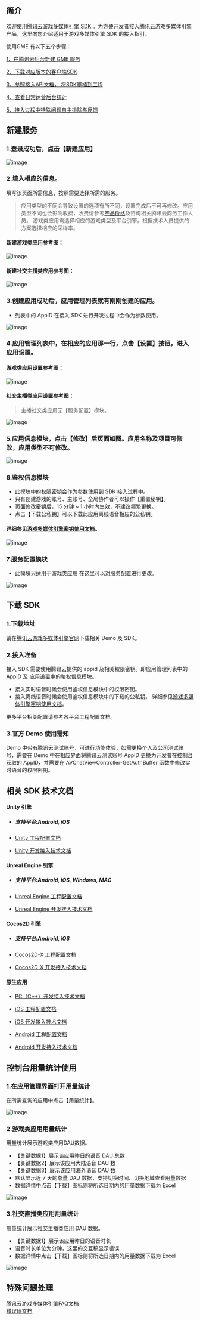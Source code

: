 ## 简介

欢迎使用[腾讯云游戏多媒体引擎 SDK](https://cloud.tencent.com/product/tmg?idx=1) 。为方便开发者接入腾讯云游戏多媒体引擎产品，这里向您介绍适用于游戏多媒体引擎 SDK 的接入指引。

使用GME 有以下五个步骤：

[1、在腾讯云后台新建 GME 服务](https://github.com/TencentMediaLab/GME/blob/master/GME%20Introduction.md#%E6%96%B0%E5%BB%BA%E6%9C%8D%E5%8A%A1)

[2、下载对应版本的客户端SDK](https://github.com/TencentMediaLab/GME/blob/master/GME%20Introduction.md#%E4%B8%8B%E8%BD%BD-sdk)

[3、参照接入API文档， 将SDK移植到工程](https://github.com/TencentMediaLab/GME/blob/master/GME%20Introduction.md#%E7%9B%B8%E5%85%B3-sdk-%E6%8A%80%E6%9C%AF%E6%96%87%E6%A1%A3)

[4、查看日常运营后台统计](https://github.com/TencentMediaLab/GME/blob/master/GME%20Introduction.md#%E6%8E%A7%E5%88%B6%E5%8F%B0%E7%94%A8%E9%87%8F%E7%BB%9F%E8%AE%A1%E4%BD%BF%E7%94%A8)

[5、接入过程中特殊问题自主排除与反馈](https://github.com/TencentMediaLab/GME/blob/master/GME%20Introduction.md#%E7%89%B9%E6%AE%8A%E9%97%AE%E9%A2%98%E5%A4%84%E7%90%86)



## 新建服务

### 1.登录成功后，点击【新建应用】

![image](Image/j1.png)

### 2.填入相应的信息。  
填写该页面所需信息，按照需要选择所需的服务。 
> 应用类型的不同会导致设置的选项有所不同，设置完成后不可再修改。应用类型不同也会影响收费，收费请参考[产品价格](https://cloud.tencent.com/product/tmg?idx=1#price)及咨询相关腾讯云商务工作人员。
> 游戏类应用需选择相应的游戏类型及平台引擎。根据技术人员提供的方案选择相应的采样率。

#### 新建游戏类应用参考图：

![image](Image/j2.png)

#### 新建社交主播类应用参考图：

![image](Image/j3.png)

### 3.创建应用成功后，应用管理列表就有刚刚创建的应用。
- 列表中的 AppID 在接入 SDK 进行开发过程中会作为参数使用。

![image](Image/j4.png)

### 4.应用管理列表中，在相应的应用那一行，点击【设置】按钮，进入应用设置。

#### 游戏类应用设置参考图：

![image](Image/j5.png)

#### 社交主播类应用设置参考图：
> 主播社交类应用无【服务配置】模块。

![image](Image/j6.png)

### 5.应用信息模块，点击【修改】后页面如图。应用名称及项目可修改，应用类型不可修改。

![image](Image/j7.png)

### 6.鉴权信息模块
- 此模块中的权限密钥会作为参数使用到 SDK 接入过程中。 
- 只有创建游戏的账号、主账号、全局协作者可以操作【重置秘钥】。
- 页面修改密钥后，15 分钟 ~ 1 小时内生效，不建议频繁更换。
- 点击【下载公私钥】可以下载此应用离线语音相应的公私钥。
#### 详细参见[游戏多媒体引擎密钥使用文档](https://github.com/TencentMediaLab/GME/blob/master/GME%20Developer%20Manual/GME%20Key%20Manual.md)。


![image](Image/j8.png)


### 7.服务配置模块
- 此模块只适用于游戏类应用
在这里可以对服务配置进行更改。

![image](Image/j9.png)

## 下载 SDK 
### 1.下载地址
请在[腾讯云游戏多媒体引擎官网](https://cloud.tencent.com/product/tmg?idx=1)下载相关 Demo 及 SDK。

### 2.接入准备
接入 SDK 需要使用腾讯云提供的 appid 及相关权限密钥。即应用管理列表中的 AppID 及 应用设置中的鉴权信息模块。
- 接入实时语音时候会使用鉴权信息模块中的权限密钥。
- 接入离线语音时候会使用鉴权信息模块中的下载的公私钥。
详细参见[游戏多媒体引擎密钥使用文档](https://github.com/TencentMediaLab/GME/blob/master/GME%20Developer%20Manual/GME%20Key%20Manual.md)。

更多平台相关配置请参考各平台工程配置文档。

### 3.官方 Demo 使用需知
Demo 中带有腾讯云测试账号，可进行功能体验，如需更换个人及公司测试账号，需要在 Demo 中在相应界面将腾讯云测试账号 AppID 更换为开发者在控制台获取的 AppID，并需要在 AVChatViewController-GetAuthBuffer 函数中修改实时语音的权限密钥。



## 相关 SDK 技术文档
#### Unity 引擎
- ##### *支持平台:Android, iOS*
- [Unity 工程配置文档](https://github.com/TencentMediaLab/GME/blob/master/GME%20Developer%20Manual/Unity%20Developer%20Manual/Unity%20SDK%20Project%20Configuration.md)

- [Unity 开发接入技术文档](https://github.com/TencentMediaLab/GME/blob/master/GME%20Developer%20Manual/Unity%20Developer%20Manual/Unity%20SDK%20Developer%20Manual.md)

#### Unreal Engine 引擎
- ##### *支持平台:Android, iOS, Windows, MAC*
- [Unreal Engine 工程配置文档](https://github.com/TencentMediaLab/GME/blob/master/GME%20Developer%20Manual/Unreal%20Engine%20Developer%20Manual/Unreal%20Engine%20SDK%20Project%20Configuration.md)

- [Unreal Engine 开发接入技术文档](https://github.com/TencentMediaLab/GME/blob/master/GME%20Developer%20Manual/Unreal%20Engine%20Developer%20Manual/Unreal%20Engine%20SDK%20Developer%20Manual.md)

#### Cocos2D 引擎
- ##### *支持平台:Android, iOS*
- [Cocos2D-X 工程配置文档](https://github.com/TencentMediaLab/GME/blob/master/GME%20Developer%20Manual/Cocos2D-X%20Developer%20Manual/Cocos2d%20SDK%20Project%20Configuration.md)

- [Cocos2D-X 开发接入技术文档](https://github.com/TencentMediaLab/GME/blob/master/GME%20Developer%20Manual/Cocos2D-X%20Developer%20Manual/Cocos2d%20SDK%20Developer%20Manual.md)

#### 原生应用
- [PC（C++）开发接入技术文档](https://github.com/TencentMediaLab/GME/blob/master/GME%20Developer%20Manual/Windows%20Developer%20Manual/C%2B%2B%20SDK%20Developer%20Manual.md)

- [iOS 工程配置文档](https://github.com/TencentMediaLab/GME/blob/master/GME%20Developer%20Manual/iOS%20Developer%20Manual/iOS%20SDK%20Project%20Configuration.md)

- [iOS 开发接入技术文档](https://github.com/TencentMediaLab/GME/blob/master/GME%20Developer%20Manual/iOS%20Developer%20Manual/iOS%20SDK%20Developer%20Manual.md)

- [Android 工程配置文档](https://github.com/TencentMediaLab/GME/blob/master/GME%20Developer%20Manual/Android%20Developer%20Manual/Android%20SDK%20Project%20Configuration.md)

- [Android 开发接入技术文档](https://github.com/TencentMediaLab/GME/blob/master/GME%20Developer%20Manual/Android%20Developer%20Manual/Android%20SDK%20Developer%20Manual.md)





## 控制台用量统计使用

### 1.在应用管理界面打开用量统计

在所需查询的应用中点击【用量统计】。

![image](Image/j4.png)


### 2.游戏类应用用量统计

用量统计展示游戏类应用DAU数据。
- 【关键数据1】展示该应用昨日的语音 DAU 总数
- 【关键数据2】展示该应用大陆语音 DAU 数
- 【关键数据3】展示该应用海外语音 DAU 数
- 默认显示近 7 天的总量 DAU 数据，支持切换时间、切换地域查看用量数据
- 数据详情中点击【下载】图标则将所选日期内的用量数据下载为 Excel

![image](Image/j11.png)



### 3.社交直播类应用用量统计

用量统计展示社交主播类应用 DAU 数据。
- 【关键数据1】展示该应用昨日的语音时长
- 语音时长单位为分钟，这里的交互稿显示错误
- 数据详情中点击【下载】图标则将所选日期内的用量数据下载为 Excel

![image](Image/j12.png)

## 特殊问题处理
[腾讯云游戏多媒体引擎FAQ文档](https://github.com/TencentMediaLab/GME/blob/master/GME%20Developer%20Manual/GME%20FAQ%20Manual.md)    
[错误码文档](https://github.com/TencentMediaLab/GME/blob/master/GME%20Developer%20Manual/GME%20Error%20Code.md)
